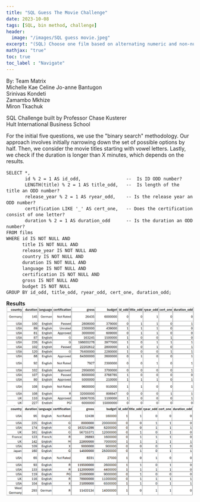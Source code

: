 ```yaml
---
title: "SQL Guess The Movie Challenge"
date: 2023-10-08
tags: [SQL, bin method, challenge]
header:
  image: "/images/SQL guess movie.jpeg"
excerpt: "(SQL) Choose one film based on alternating numeric and non-numeric yes/no questions. Only 3 maximum questions per column are allowed. "
mathjax: "true"
toc: true
toc_label : "Navigate"
---
```

By: Team Matrix <br>
Michelle Kae Celine Jo-anne Bantugon<br>
Srinivas Kondeti <br>
Zamambo Mkhize <br>
Miron Tkachuk<br>

SQL Challenge built by Professor Chase Kusterer <br>
Hult International Business School<br>

For the initial five questions, we use the "binary search" methodology. Our approach involves initially narrowing down the set of possible options by half. Then, we consider the movie titles starting with vowel letters. Lastly, we check if the duration is longer than X minutes, which depends on the results.

```mySQL workbench
SELECT *, 
       id % 2 = 1 AS id_odd,                 --  Is ID ODD number?
       LENGTH(title) % 2 = 1 AS title_odd,   --  Is length of the title an ODD number?
       release_year % 2 = 1 AS ryear_odd,    -- Is the release year an ODD number?
       certification LIKE '_' AS cert_one,   -- Does the certification consist of one letter?
       duration % 2 = 1 AS duration_odd      -- Is the duration an ODD number?
FROM films
WHERE id IS NOT NULL AND
      title IS NOT NULL AND
      release_year IS NOT NULL AND
      country IS NOT NULL AND
      duration IS NOT NULL AND
      language IS NOT NULL AND
      certification IS NOT NULL AND
      gross IS NOT NULL AND
      budget IS NOT NULL
GROUP BY id_odd, title_odd, ryear_odd, cert_one, duration_odd;
```

<b> Results </b><br>
![SQL Query Results](/images/sql_movie_part_1.png)
<br>
![SQL Query Results](/images/sql_movie_part_2.png)
